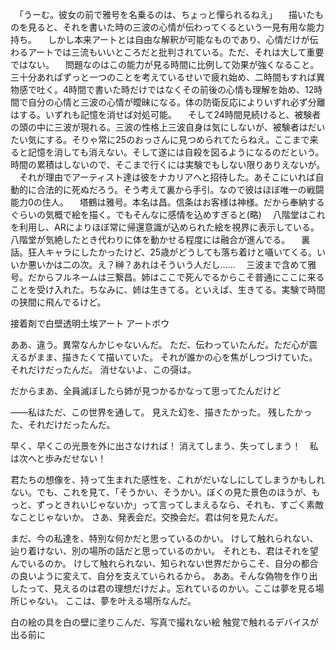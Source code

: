 　「うーむ。彼女の前で雅号を名乗るのは、ちょっと憚られるねえ」
　描いたものを見ると、それを書いた時の三波の心情が伝わってくるという一見有用な能力持ち。
　しかし本来アートとは自由な解釈が可能なものであり、心情だけが伝わるアートでは三流もいいところだと批判されている。ただ、それは大して重要ではない。
　問題なのはこの能力が見る時間に比例して効果が強くなること。三十分あればずっと一つのことを考えているせいで疲れ始め、二時間もすれば異物感で吐く。4時間で書いた時だけではなくその前後の心情も理解を始め、12時間で自分の心情と三波の心情が曖昧になる。体の防衛反応によりいずれ必ず分離はする。いずれも記憶を消せば対処可能。
　そして24時間見続けると、被験者の頭の中に三波が現れる。三波の性格上三波自身は気にしないが、被験者はだいたい気にする。そりゃ常に25のおっさんに見つめられてたらねえ。ここまで来ると記憶を消しても消えない。そして遂には自殺を図るようになるのだという。時間の累積はしないので、そこまで行くには実験でもしない限りありえないが。
　それが理由でアーティスト達は彼をナカリアへと招待した。あそこにいれば自動的に合法的に死ぬだろう。そう考えて裏から手引。なので彼はほぼ唯一の戦闘能力0の住人。
　塔鶴は雅号。本名は昌。信条はお客様は神様。だから奉納するぐらいの気概で絵を描く。でもそんなに感情を込めすぎると(略)
　八階堂はこれを利用し、ARによりほぼ常に帰還意識が込められた絵を視界に表示している。八階堂が気絶したとき代わりに体を動かせる程度には融合が進んでる。
　裏話。狂人キャラにしたかったけど、25歳がどうしても落ち着けと囁いてくる。いいか悪いかは二の次。え？榊？あれはそういう人だし……
　三波まで含めて雅号。だからフルネームは三繋昌。姉はここで死んでるからこそ普通にここに来ることを受け入れた。ちなみに、姉は生きてる。といえば、生きてる。実験で時間の狭間に飛んでるけど。

接着剤で白壁透明土埃アート
アートボウ

ああ、違う。異常なんかじゃないんだ。
ただ、伝わっていたんだ。ただ心が震えるがまま、描きたくて描いていた。
それが誰かの心を焦がしつづけていた。それだけだったんだ。
消せないよ、この彁は。

だからまあ、全員滅ぼしたら姉が見つかるかなって思ってたんだけど

――私はただ、この世界を通して。
見えた幻を、描きたかった。
残したかった、それだけだったんだ。

早く、早くこの光景を外に出さなければ！
消えてしまう、失ってしまう！　私は次へと歩みだせない！

君たちの想像を、持って生まれた感性を、これがだいなしにしてしまうかもしれない。でも、これを見て、「そうかい、そうかい。ぼくの見た景色のほうが、もっと、ずっときれいじゃないか」って言ってしまえるなら、それも、すごく素敵なことじゃないか。
さあ、発表会だ。交換会だ。君は何を見たんだ。

まだ、今の私達を、特別な何かだと思っているのかい。
けして触れられない、辿り着けない、別の場所の話だと思っているのかい。
それとも、君はそれを望んでいるのか。
けして触れられない、知られない世界だからこそ、自分の都合の良いように変えて、自分を支えていられるから。
ああ。そんな偽物を作り出したって、見えるのは君の理想だけだよ。忘れているのかい。ここは夢を見る場所じゃない。
ここは、夢を叶える場所なんだ。

白の絵の具を白の壁に塗りこんだ、写真で撮れない絵
触覚で触れるデバイスが出る前に